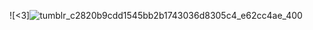 ![<3]![tumblr_c2820b9cdd1545bb2b1743036d8305c4_e62cc4ae_400](https://github.com/user-attachments/assets/345f1328-4410-4aa1-b94e-2d968abb2880)
